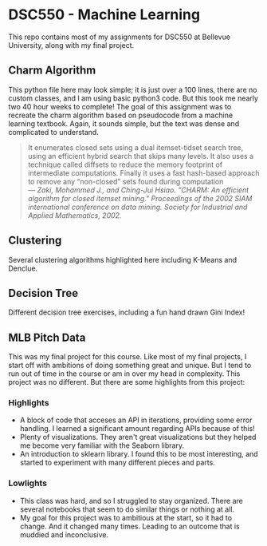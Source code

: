 # DSC550 - Machine Learning

This repo contains most of my assignments for DSC550 at Bellevue University, along with my final project.

## Charm Algorithm
This python file here may look simple; it is just over a 100 lines, there are no custom classes, and I am using basic python3 code. 
But this took me nearly two 40 hour weeks to complete! The goal of this assignment was to recreate the charm algorithm based on pseudocode from a machine learning
textbook. Again, it sounds simple, but the text was dense and complicated to understand. 

>It enumerates closed sets using a dual itemset-tidset search
>tree, using an efficient hybrid search that skips many levels. It also uses a technique called diffsets to reduce
>the memory footprint of intermediate computations. Finally it uses a fast hash-based approach to remove
>any “non-closed” sets found during computation  
>&mdash; <cite>Zaki, Mohammed J., and Ching-Jui Hsiao. "CHARM: An efficient algorithm for closed itemset mining." Proceedings of the 2002 SIAM international conference on data mining. Society for Industrial and Applied Mathematics, 2002.</cite>

## Clustering
Several clustering algorithms highlighted here including K-Means and Denclue. 

## Decision Tree
Different decision tree exercises, including a fun hand drawn Gini Index!

## MLB Pitch Data
This was my final  project for this course. Like most of my final projects, I start off with ambitions of doing something great and unique. 
But I tend to run out of time in the course or am in over my head in complexity. This project was no different. But there are some highlights from this project:

### Highlights
* A block of code that acceses an API in iterations, providing some error handling. I learned a significant amount regarding APIs because of this!
* Plenty of visualizations. They aren't great visualizations but they helped me become very familiar with the Seaborn library.
* An introduction to sklearn library. I found this to be most interesting, and started to experiment with many different pieces and parts.

### Lowlights
* This class was hard, and so I struggled to stay organized. There are several notebooks that seem to do similar things or nothing at all.
* My goal for this project was to ambitious at the start, so it had to change. And it changed many times. Leading to an outcome that is muddied and inconclusive.
